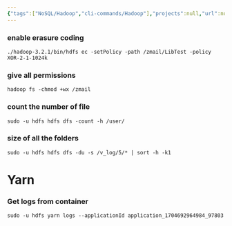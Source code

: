 ```yaml
---
{"tags":["NoSQL/Hadoop","cli-commands/Hadoop"],"projects":null,"url":null,"type":null,"Description":"Some of the commonly used cli commands in hadoop","publish":true,"Areas":["HowTos"],"PassFrontmatter":true,"created":"2024-12-02T19:49:21.660+05:30","updated":"2024-12-26T08:34:11.503+05:30"}
---
```


### enable erasure coding

```Plain
./hadoop-3.2.1/bin/hdfs ec -setPolicy -path /zmail/LibTest -policy XOR-2-1-1024k
```

### give all permissions

```Plain
hadoop fs -chmod +wx /zmail
```

### count the number of file

```Plain
sudo -u hdfs hdfs dfs -count -h /user/
```

### size of all the folders

```Plain
sudo -u hdfs hdfs dfs -du -s /v_log/5/* | sort -h -k1
```

# Yarn

### Get logs from container

```Plain
sudo -u hdfs yarn logs --applicationId application_1704692964984_97803
```